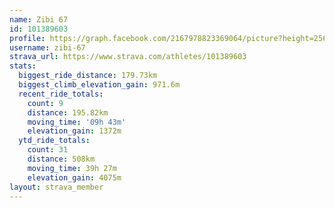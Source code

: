```yaml
---
name: Zibi 67
id: 101389603
profile: https://graph.facebook.com/2167978823369064/picture?height=256&width=256
username: zibi-67
strava_url: https://www.strava.com/athletes/101389603
stats:
  biggest_ride_distance: 179.73km
  biggest_climb_elevation_gain: 971.6m
  recent_ride_totals:
    count: 9
    distance: 195.82km
    moving_time: '09h 43m'
    elevation_gain: 1372m
  ytd_ride_totals:
    count: 31
    distance: 508km
    moving_time: 39h 27m
    elevation_gain: 4075m
layout: strava_member
--- 
```

